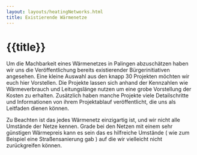 ```yaml
---
layout: layouts/heatingNetworks.html
title: Existierende Wärmenetze 
---
```


# {{title}}

Um die Machbarkeit eines Wärmenetzes in Palingen abzuschätzen haben wir uns die Veröffentlichung bereits existierender Bürgerinitiativen angesehen. Eine kleine Auswahl aus den knapp 30 Projekten möchten wir euch hier Vorstellen.
Die Projekte lassen sich anhand der Kennzahlen wie Wärmeverbrauch und Leitungslänge nutzen um eine grobe Vorstellung der Kosten zu erhalten. Zusätzlich haben manche Projekte viele Detailschritte und Informationen von ihrem Projektablauf veröffentlicht, die uns als Leitfaden dienen können.

Zu Beachten ist das jedes Wärmenetz einzigartig ist, und wir nicht alle Umstände der Netze kennen. Grade bei den Netzen mit einem sehr günstigen Wärmepreis kann es sein das es hilfreiche Umstände ( wie zum Beispiel eine Straßensanierung gab ) auf die wir vielleicht nicht zurückgreifen können.


 